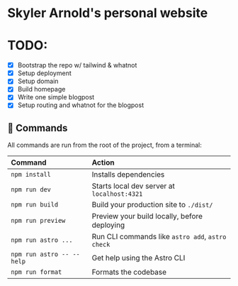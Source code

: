 # Skyler Arnold's personal website

# TODO:

- [x] Bootstrap the repo w/ tailwind & whatnot
- [x] Setup deployment
- [x] Setup domain
- [x] Build homepage
- [x] Write one simple blogpost
- [x] Setup routing and whatnot for the blogpost

## 🧞 Commands

All commands are run from the root of the project, from a terminal:

| Command                   | Action                                           |
| :------------------------ | :----------------------------------------------- |
| `npm install`             | Installs dependencies                            |
| `npm run dev`             | Starts local dev server at `localhost:4321`      |
| `npm run build`           | Build your production site to `./dist/`          |
| `npm run preview`         | Preview your build locally, before deploying     |
| `npm run astro ...`       | Run CLI commands like `astro add`, `astro check` |
| `npm run astro -- --help` | Get help using the Astro CLI                     |
| `npm run format`          | Formats the codebase                             |
